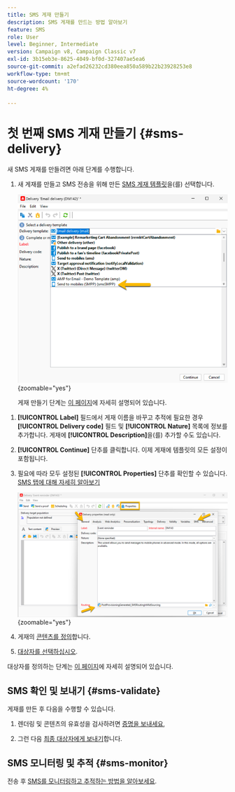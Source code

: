 ```yaml
---
title: SMS 게재 만들기
description: SMS 게재를 만드는 방법 알아보기
feature: SMS
role: User
level: Beginner, Intermediate
version: Campaign v8, Campaign Classic v7
exl-id: 3b15eb3e-8625-4049-bf0d-327407ae5ea6
source-git-commit: a2efad26232cd380eea850a589b22b23928253e8
workflow-type: tm+mt
source-wordcount: '170'
ht-degree: 4%

---
```


# 첫 번째 SMS 게재 만들기 {#sms-delivery}

새 SMS 게재를 만들려면 아래 단계를 수행합니다.

1. 새 게재를 만들고 SMS 전송을 위해 만든 [SMS 게재 템플릿](sms-mid-sourcing.md#sms-delivery-template)을(를) 선택합니다.

   ![](assets/sms_create.png){zoomable="yes"}

   게재 만들기 단계는 [이 페이지](../../start/create-message.md)에 자세히 설명되어 있습니다.

<!-- * For standalone instance,  [learn more here](sms-standalone-instance.md#sms-delivery-template).
* For mid-sourcing infrastructure, -->

1. **[!UICONTROL Label]** 필드에서 게재 이름을 바꾸고 추적에 필요한 경우 **[!UICONTROL Delivery code]** 필드 및 **[!UICONTROL Nature]** 목록에 정보를 추가합니다. 게재에 **[!UICONTROL Description]**&#x200B;을(를) 추가할 수도 있습니다.

1. **[!UICONTROL Continue]** 단추를 클릭합니다. 이제 게재에 템플릿의 모든 설정이 포함됩니다.

1. 필요에 따라 모두 설정된 **[!UICONTROL Properties]** 단추를 확인할 수 있습니다. [SMS 탭에 대해 자세히 알아보기](sms-delivery-settings.md#sms-tab)

   ![](assets/sms_settings.png){zoomable="yes"}

1. 게재의 [콘텐츠를 정의](sms-content.md)합니다.

1. [대상자를 선택하십시오](sms-audience.md).

대상자를 정의하는 단계는 [이 페이지](../../audiences/create-audiences.md)에 자세히 설명되어 있습니다.

## SMS 확인 및 보내기 {#sms-validate}

게재를 만든 후 다음을 수행할 수 있습니다.

1. 렌더링 및 콘텐츠의 유효성을 검사하려면 [증명을 보내세요](sms-proofs.md),

1. 그런 다음 [최종 대상자에게 보내기](sms-send.md)합니다.

## SMS 모니터링 및 추적 {#sms-monitor}

전송 후 [SMS를 모니터링하고 추적하는 방법을 알아보세요](sms-monitor.md).

